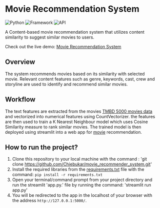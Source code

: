 # Movie Recommendation System

![Python](https://img.shields.io/badge/Python-3.10-blueviolet)
![Framework](https://img.shields.io/badge/Streamlit-1.15.2-red)
![API](https://img.shields.io/badge/API-TMDB-fcba03)

A Content-based movie recommendation system that utilizes content similarity to suggest similar movies to users.

Check out the live demo: [Movie Recommendation System](https://chiebuka-movie-recommender.streamlit.app/)

## Overview
The system recommends movies based on its similarity with selected movie.
Relevant content features such as genre, keywords, cast, crew and storyline are used to identify and recommend similar movies.

## Workflow
The text features are extracted from the movies [TMBD 5000 movies data](https://www.kaggle.com/datasets/tmdb/tmdb-movie-metadata) and vectorized into numerical features using CountVectorizer. the features are then used to train a K Nearest Neighbour model which uses Cosine Similarity measure to rank similar movies.
The trained model is then deployed using streamlit into a web app for [movie](https://chiebuka-movie-recommender.streamlit.app/) recommendation.

## How to run the project?

1. Clone this repository to your local machine with the command : 'git clone https://github.com/Chiebukar/movie_recommender_system.git'
2. Install the required libraries from the [requirements.txt](https://github.com/Chiebukar/movie_recommender_system/blob/master/requirements.txt) file with the command: `pip install -r requirements.txt`
3. Open your terminal/command prompt from your project directory and run the streamlit 'app.py.' file by running the command: 'streamlit run app.py'
5. You will be redirected to the app in the localhost of your browser with the address `http://127.0.0.1:5000/`.
